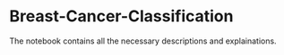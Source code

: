 # Breast-Cancer-Classification
The notebook contains all the necessary descriptions and explainations.
